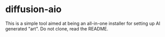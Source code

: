 # diffusion-aio
This is a simple tool aimed at being an all-in-one installer for setting up AI generated "art". Do not clone, read the README.
